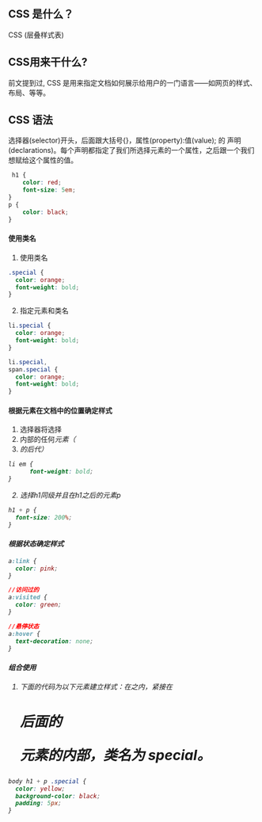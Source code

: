 ## CSS 是什么？
CSS (层叠样式表)
## CSS用来干什么?
前文提到过, CSS 是用来指定文档如何展示给用户的一门语言——如网页的样式、布局、等等。

## CSS 语法
 选择器(selector)开头，后面跟大括号{}，属性(property):值(value); 的 声明(declarations)。每个声明都指定了我们所选择元素的一个属性，之后跟一个我们想赋给这个属性的值。

```css
 h1 {
    color: red;
    font-size: 5em;
}
p {
    color: black;
}
```


#### 使用类名
1. 使用类名
```css
.special {
  color: orange;
  font-weight: bold;
}

```

2. 指定元素和类名
```css
li.special {
  color: orange;
  font-weight: bold;
}

li.special,
span.special {
  color: orange;
  font-weight: bold;
}
```
#### 根据元素在文档中的位置确定样式
1. 选择器将选择<li>内部的任何<em>元素（<li>的后代）
```css
li em {
      font-weight: bold;
}
```

2. 选择h1同级并且在h1之后的元素p
```css
h1 + p {
  font-size: 200%;
}

```

#### 根据状态确定样式
```css
a:link {
  color: pink;
}

//访问过的
a:visited {
  color: green;
}

//悬停状态
a:hover {
  text-decoration: none;
}
```

#### 组合使用
1. 下面的代码为以下元素建立样式：在<body>之内，紧接在<h1>后面的<p>元素的内部，类名为 special。
```css
body h1 + p .special {
  color: yellow;
  background-color: black;
  padding: 5px;
}
```